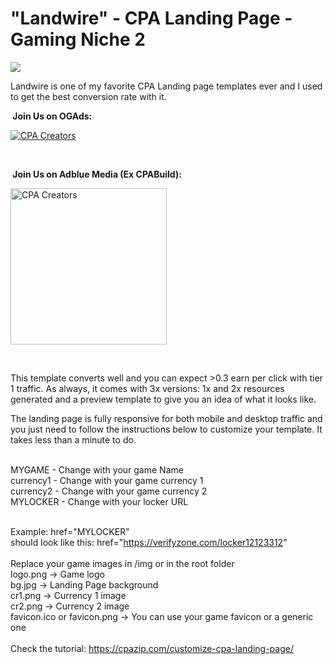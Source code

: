 # "Landwire" - CPA Landing Page - Gaming Niche 2

<img src="https://i.imgur.com/aA58NNh.png"/>
<br>

Landwire is one of my favorite CPA Landing page templates ever and I used to get the best conversion rate with it. 
<br>
<p>
  <b> &nbsp;Join Us on OGAds:</b></summary></p>
  <p>
   <a href="https://members.ogads.com/register?r=89668">  <img src="https://i.imgur.com/b9XZKbc.gif" alt="CPA Creators" /></a></p>
  <br/>
<p>
<b> &nbsp;Join Us on Adblue Media (Ex CPABuild):</b></summary></p>
   <a href="https://cpazip.com/aff/cpabuild">  <img src="https://i.imgur.com/jJCxowb.jpeg" alt="CPA Creators" height="250" /></a></p>
  <br/>
  <p>

This template converts well and you can expect >0.3 earn per click with tier 1 traffic. 
As always, it comes with 3x versions: 1x and 2x resources generated and a preview template to give you an idea of what it looks like. 

The landing page is fully responsive for both mobile and desktop traffic and you just need to follow the instructions below to customize your template. It takes less than a minute to do.

<br>
MYGAME - Change with your game Name
<br>
currency1 - Change with your game currency 1
<br>
currency2 - Change with your game currency 2
<br>
MYLOCKER - Change with your locker URL
<br>
<br>

Example:
href="MYLOCKER"
<br>
should look like this:
href="https://verifyzone.com/locker12123312"
<br>
<br>
Replace your game images in /img or in the root folder
<br>
logo.png -> Game logo
<br>
bg.jpg -> Landing Page background
<br>
cr1.png -> Currency 1 image
<br>
cr2.png -> Currency 2 image
<br>
favicon.ico or favicon.png -> You can use your game favicon or a generic one
<br>
<br>
Check the tutorial: 
https://cpazip.com/customize-cpa-landing-page/
<br>
<br>
